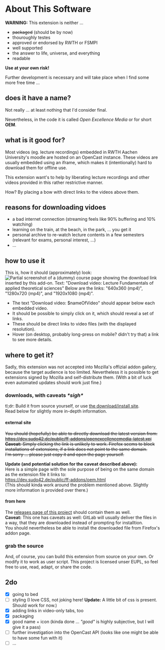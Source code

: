 About This Software
===================

**WARNING:** This extension is neither …
  - ~~packaged~~  (should be by now)
  - thouroughly testes
  - approved or endorsed by RWTH or FSMPI
  - well supported
  - the answer to life, universe, and everything
  - readable

**Use at your own risk!**

Further development is necessary and will take place when I find some more free time …

## does it have a name?

Not really … at least nothing that I'd consider final.

Nevertheless, in the code it is called _Open Excellence Media_  or for short **OEM**.


## what is it good for?


Most videos (eg. lecture recordings) embedded in RWTH Aachen University's moodle are hosted on an OpenCast instance.
These videos are usually embedded using an iframe, which makes it (intentionally) hard to download them for offline use.

This extension want's to help by liberating lecture recordings and other videos provided in this rather restrictive manner.

How?
By placing a bow with direct links to the videos above them.

## reasons for downloading vidoes
  - a bad internet connection (streaming feels like 90% buffering and 10% watching)
  - learning on the train, at the beach, in the park, … you get it
  - personal archive to re-watch lecture contents in a few semesters (relevant for exams, personal interest, …)
  - …

## how to use it
This is, how it should (approximately) look:
![Partial screenshot of a (dummy) course page showing the download link inserted by this add-on.
Text: "Download video: Lecture Fundamentals of applied theoretical sciences"
Below are the links: "640x360 (mp4)", "1280x720 (mp4)", and "1920x1080 (mp4)".](https://git.fsmpi.rwth-aachen.de/moodleOpenCastDownloads/ff-ext/-/raw/_static-resources/images/screenshot-buttons.png)

  - The text "Download video: $nameOfVideo" should appear below each embedded video.
  - It should be possible to simply click on it, which should reveal a set of links.
  - These should be direct links to video files (with the displayed resolution).
  - Hover (on desktop, probably long-press on mobile? didn't try that) a link to see more details.

## where to get it?
Sadly, this extension was not accepted into Mozilla's offizial addon gallery, because the target audience is too limited.
Nevertheless it is possible to get extensions signed by Mozilla and self-distribute them.
(With a bit of luck even automated updates should work just fine.)

### downloads, with caveats _\*sigh\*_

tl;dr: Build it from source yourself, or use [the download/install site](https://dev.sudo42.de/public/ff-addons/oem.html).\
Read below for slightly more in-depth information.

#### external site
~~You should (hopefully) be able to directly download the latest version from:\
<https://dev.sudo42.de/public/ff-addons/openexcellencemedia-latest.xpi>\
**Caveat:**
Simply clicking the link is unlikely to work.
Firefox seems to block installations of extensions, if a link does not point to the same domain.\
I'm sorry … please just copy it and open the page yourself.~~

**Update (and potential solution for the caveat described above):**\
Here is a simple page with the sole purpose of being on the same domain as the extension file it links to:\
<https://dev.sudo42.de/public/ff-addons/oem.html>\
(This should kinda work around the problem mentioned above.
Slightly more information is provided over there.)

#### from here
The [releases page of this project](https://git.fsmpi.rwth-aachen.de/moodleOpenCastDownloads/ff-ext/-/releases) should contain them as well.\
**Caveat:**
This one has caveats as well: GitLab will usually deliver the files in a way, that they are downloaded instead of prompting for installtion.\
You should nevertheless be able to install the downloaded file from Firefox's addon page.

### grab the source

And, of course, you can build this extension from source on your own.
Or modify it to work as user script.
This project is licensed unser EUPL, so feel free to use, read, adapt, or share the code.

## 2do
  - [X] going to bed
  - [ ] styling (I love CSS, not joking here! **Update:** A little bit of css is present. Should work for now.)
  - [X] adding links in video-only tabs, too
  - [X] packaging
  - [X] good name + icon (kinda done … _"good"_ is highly subjective, but I will give it a pass)
  - [ ] further investigation into the OpenCast API (looks like one might be able to have some fun with it)
  - [ ] …
